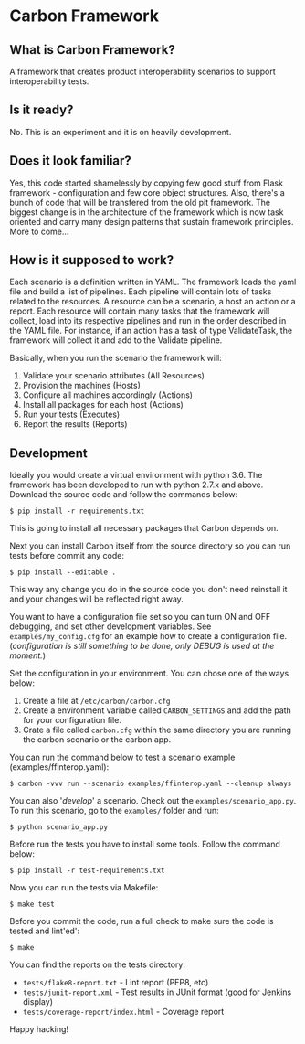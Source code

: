 # Carbon Framework

## What is Carbon Framework?

A framework that creates product interoperability scenarios to support
interoperability tests.

## Is it ready?

No. This is an experiment and it is on heavily development.

## Does it look familiar?

Yes, this code started shamelessly by copying few good stuff from Flask
framework - configuration and few core object structures. Also, there's
a bunch of code that will be transfered from the old pit framework. The
biggest change is in the architecture of the framework which is now task
oriented and carry many design patterns that sustain framework principles.
More to come...

## How is it supposed to work?

Each scenario is a definition written in YAML. The framework loads the
yaml file and build a list of pipelines. Each pipeline will contain lots
of tasks related to the resources. A resource can be a scenario, a host
an action or a report. Each resource will contain many tasks that the
framework will collect, load into its respective pipelines and run in
the order described in the YAML file. For instance, if an action has a
task of type ValidateTask, the framework will collect it and add to the
Validate pipeline.

Basically, when you run the scenario the framework will:

1. Validate your scenario attributes (All Resources)
2. Provision the machines (Hosts)
3. Configure all machines accordingly (Actions)
4. Install all packages for each host (Actions)
4. Run your tests (Executes)
5. Report the results (Reports)

## Development

Ideally you would create a virtual environment with python 3.6. The
framework has been developed to run with python 2.7.x and above.
Download the source code and follow the commands below:

```commandline
$ pip install -r requirements.txt
```

This is going to install all necessary packages that Carbon depends on.

Next you can install Carbon itself from the source directory so you can
run tests before commit any code:

```commandline
$ pip install --editable .
```

This way any change you do in the source code you don't need reinstall
it and your changes will be reflected right away.

You want to have a configuration file set so you can turn ON and OFF debugging,
and set other development variables. See `examples/my_config.cfg` for an example
how to create a configuration file. (_configuration is still something to be done,
only DEBUG is used at the moment._)

Set the configuration in your environment. You can chose one of the ways below:

1. Create a file at `/etc/carbon/carbon.cfg`
2. Create a environment variable called `CARBON_SETTINGS` and add the path for
   your configuration file.
3. Crate a file called `carbon.cfg` within the same directory you are running
   the carbon scenario or the carbon app.

You can run the command below to test a scenario example (examples/ffinterop.yaml):

```commandline
$ carbon -vvv run --scenario examples/ffinterop.yaml --cleanup always
```

You can also '_develop_' a scenario. Check out the `examples/scenario_app.py`.
To run this scenario, go to the `examples/` folder and run:

```commandline
$ python scenario_app.py
```

Before run the tests you have to install some tools. Follow the
command below:

```commandline
$ pip install -r test-requirements.txt
```

Now you can run the tests via Makefile:

```commandline
$ make test
```

Before you commit the code, run a full check to make sure the code is
tested and lint'ed':

```commandline
$ make
```

You can find the reports on the tests directory:

 * `tests/flake8-report.txt` - Lint report (PEP8, etc)
 * `tests/junit-report.xml` - Test results in JUnit format (good for Jenkins display)
 * `tests/coverage-report/index.html` - Coverage report

Happy hacking!